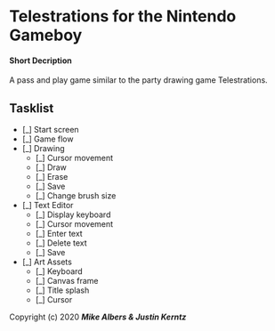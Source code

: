 # Telestrations for the Nintendo Gameboy

#### Short Decription

A pass and play game similar to the party drawing game Telestrations.

## Tasklist

- [_] Start screen
- [_] Game flow
- [_] Drawing
    - [_] Cursor movement
    - [_] Draw
    - [_] Erase
    - [_] Save
    - [_] Change brush size
- [_] Text Editor
    - [_] Display keyboard
    - [_] Cursor movement
    - [_] Enter text
    - [_] Delete text
    - [_] Save
- [_] Art Assets
    - [_] Keyboard
    - [_] Canvas frame
    - [_] Title splash
    - [_] Cursor 


Copyright (c) 2020 **_Mike Albers & Justin Kerntz_**